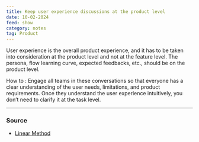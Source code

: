 ```yaml
---
title: Keep user experience discussions at the product level
date: 10-02-2024
feed: show
category: notes
tag: Product 
---
```

User experience is the overall product experience, and it has to be taken into consideration at the product level and not at the feature level. The persona, flow learning curve, expected feedbacks, etc., should be on the product level. 

How to : Engage all teams in these conversations so that everyone has a clear understanding of the user needs, limitations, and product requirements. Once they understand the user experience intuitively, you don’t need to clarify it at the task level.

---
### Source
- [Linear Method](https://linear.app/method)